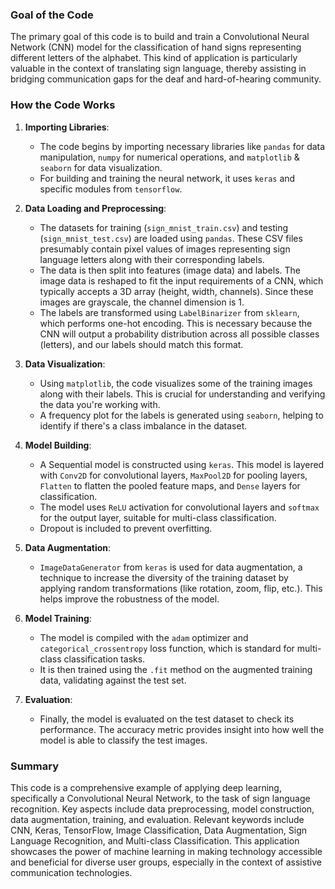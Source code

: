 ### Goal of the Code
The primary goal of this code is to build and train a Convolutional Neural Network (CNN) model for the classification of hand signs representing different letters of the alphabet. This kind of application is particularly valuable in the context of translating sign language, thereby assisting in bridging communication gaps for the deaf and hard-of-hearing community. 

### How the Code Works

1. **Importing Libraries**: 
   - The code begins by importing necessary libraries like `pandas` for data manipulation, `numpy` for numerical operations, and `matplotlib` & `seaborn` for data visualization. 
   - For building and training the neural network, it uses `keras` and specific modules from `tensorflow`.

2. **Data Loading and Preprocessing**:
   - The datasets for training (`sign_mnist_train.csv`) and testing (`sign_mnist_test.csv`) are loaded using `pandas`. These CSV files presumably contain pixel values of images representing sign language letters along with their corresponding labels.
   - The data is then split into features (image data) and labels. The image data is reshaped to fit the input requirements of a CNN, which typically accepts a 3D array (height, width, channels). Since these images are grayscale, the channel dimension is 1.
   - The labels are transformed using `LabelBinarizer` from `sklearn`, which performs one-hot encoding. This is necessary because the CNN will output a probability distribution across all possible classes (letters), and our labels should match this format.

3. **Data Visualization**:
   - Using `matplotlib`, the code visualizes some of the training images along with their labels. This is crucial for understanding and verifying the data you're working with.
   - A frequency plot for the labels is generated using `seaborn`, helping to identify if there's a class imbalance in the dataset.

4. **Model Building**:
   - A Sequential model is constructed using `keras`. This model is layered with `Conv2D` for convolutional layers, `MaxPool2D` for pooling layers, `Flatten` to flatten the pooled feature maps, and `Dense` layers for classification.
   - The model uses `ReLU` activation for convolutional layers and `softmax` for the output layer, suitable for multi-class classification.
   - Dropout is included to prevent overfitting.

5. **Data Augmentation**:
   - `ImageDataGenerator` from `keras` is used for data augmentation, a technique to increase the diversity of the training dataset by applying random transformations (like rotation, zoom, flip, etc.). This helps improve the robustness of the model.

6. **Model Training**:
   - The model is compiled with the `adam` optimizer and `categorical_crossentropy` loss function, which is standard for multi-class classification tasks.
   - It is then trained using the `.fit` method on the augmented training data, validating against the test set.

7. **Evaluation**:
   - Finally, the model is evaluated on the test dataset to check its performance. The accuracy metric provides insight into how well the model is able to classify the test images.

### Summary ###
This code is a comprehensive example of applying deep learning, specifically a Convolutional Neural Network, to the task of sign language recognition. Key aspects include data preprocessing, model construction, data augmentation, training, and evaluation. Relevant keywords include CNN, Keras, TensorFlow, Image Classification, Data Augmentation, Sign Language Recognition, and Multi-class Classification. This application showcases the power of machine learning in making technology accessible and beneficial for diverse user groups, especially in the context of assistive communication technologies.
